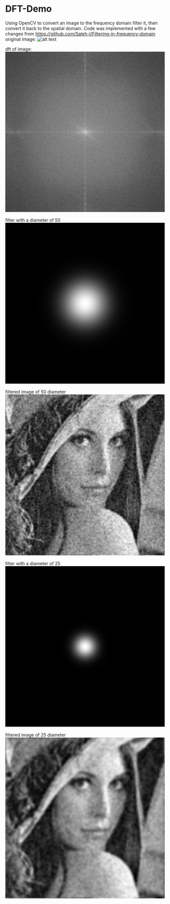 # DFT-Demo
Using OpenCV to convert an image to the frequency domain filter it, then convert it back to the spatial domain.
Code was implemented with a few changes from https://github.com/Saleh-I/Filtering-in-frequency-domain
original image:
![alt text](https://github.com/Jax45/DFT-Demo/blob/main/input_gray.png?raw=true)

dft of image:
![alt text](https://github.com/Jax45/DFT-Demo/blob/main/DFT.png?raw=true)

filter with a diameter of 50
![alt text](https://github.com/Jax45/DFT-Demo/blob/main/d50Filter.png?raw=true)

filtered image of 50 diameter
![alt text](https://github.com/Jax45/DFT-Demo/blob/main/filteredImage50.png?raw=true)

filter with a diameter of 25
![alt text](https://github.com/Jax45/DFT-Demo/blob/main/d25Filter.png?raw=true)

filtered image of 25 diameter
![alt text](https://github.com/Jax45/DFT-Demo/blob/main/filteredImage25.png?raw=true)

